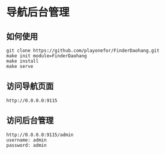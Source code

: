# 导航后台管理

## 如何使用
```
git clone https://github.com/playonefor/FinderDaohang.git
make init module=FinderDaohang
make install
make serve
```


## 访问导航页面
```
http://0.0.0.0:9115
```

## 访问后台管理
```
http://0.0.0.0:9115/admin
username: admin
password: admin
```
